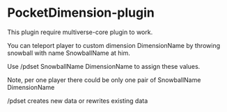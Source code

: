 # PocketDimension-plugin
This plugin require multiverse-core plugin to work.

You can teleport player to custom dimension DimensionName by throwing snowball with name SnowballName at him.

Use /pdset SnowballName DimensionName to assign these values.

Note, per one player there could be only one pair of SnowballName DimensionName

/pdset сreates new data or rewrites existing data
